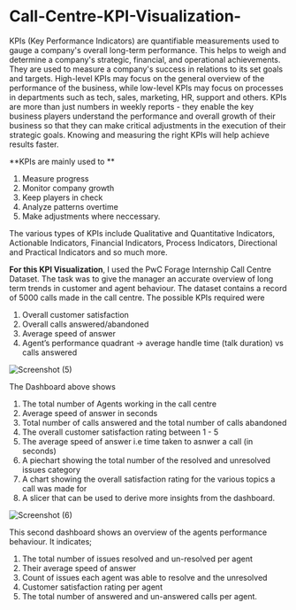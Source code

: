 # Call-Centre-KPI-Visualization-


KPIs (Key Performance Indicators) are quantifiable measurements used to gauge a company's overall long-term performance. This helps to weigh and determine a company's strategic, financial, and operational achievements. They are used to measure a company's success in relations to its set goals and targets. High-level KPIs may focus on the general overview of the performance of the business, while low-level KPIs may focus on processes in departments such as tech, sales, marketing, HR, support and others. KPIs are more than just numbers in weekly reports - they enable the key business players understand the performance and overall growth of their business so that they can make critical adjustments in the execution of their strategic goals. Knowing and measuring the right KPIs will help achieve results faster.

**KPIs are mainly used to **
1. Measure progress
2. Monitor company growth
3. Keep players in check
4. Analyze patterns overtime
5. Make adjustments where neccessary. 

The various types of KPIs include Qualitative and Quantitative Indicators, Actionable Indicators, Financial Indicators, Process Indicators, Directional and Practical Indicators and so much more. 

**For this KPI Visualization**, I used the PwC Forage Internship Call Centre Dataset. The task was to give the manager an accurate overview of long term trends in customer and agent behaviour. The dataset contains a record of 5000 calls made in the call centre. The possible KPIs required were 
1. Overall customer satisfaction
2. Overall calls answered/abandoned
3. Average speed of answer
4. Agent’s performance quadrant -> average handle time (talk duration) vs calls answered


![Screenshot (5)](https://user-images.githubusercontent.com/83877492/148392739-c7eba198-eefa-4ae5-910e-67ca12a40547.png)



The Dashboard above shows
1. The total number of Agents working in the call centre
2. Average speed of answer in seconds
3. Total number of calls answered and the total number of calls abandoned
4. The overall customer satisfaction rating between 1 - 5 
5. The average speed of answer i.e time taken to asnwer a call (in seconds)
6. A piechart showing the total number of the resolved and unresolved issues category
7. A chart showing the overall satisfaction rating for the various topics a call was made for
8. A slicer that can be used to derive more insights from the dashboard. 


![Screenshot (6)](https://user-images.githubusercontent.com/83877492/148394041-54a8e7b0-f411-47b1-b1cb-be1d351e280a.png)

This second dashboard shows an overview of the agents performance behaviour. It indicates;
1. The total number of issues resolved and un-resolved per agent
2. Their average speed of answer
3. Count of issues each agent was able to resolve and the unresolved
4. Customer satisfaction rating per agent
5. The total number of answered and un-answered calls per agent. 
